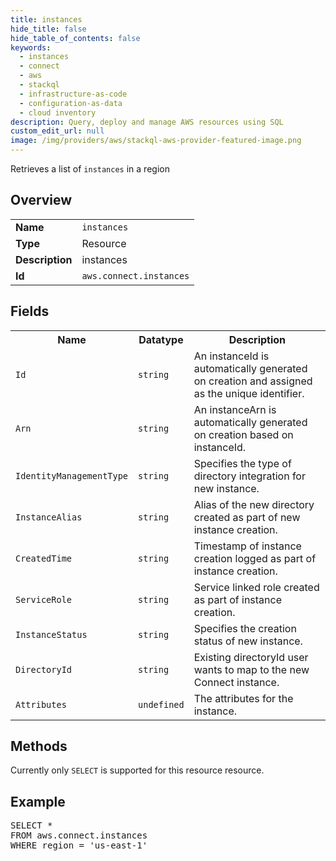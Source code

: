 ```yaml
---
title: instances
hide_title: false
hide_table_of_contents: false
keywords:
  - instances
  - connect
  - aws
  - stackql
  - infrastructure-as-code
  - configuration-as-data
  - cloud inventory
description: Query, deploy and manage AWS resources using SQL
custom_edit_url: null
image: /img/providers/aws/stackql-aws-provider-featured-image.png
---
```

Retrieves a list of <code>instances</code> in a region

## Overview
<table><tbody>
<tr><td><b>Name</b></td><td><code>instances</code></td></tr>
<tr><td><b>Type</b></td><td>Resource</td></tr>
<tr><td><b>Description</b></td><td>instances</td></tr>
<tr><td><b>Id</b></td><td><code>aws.connect.instances</code></td></tr>
</tbody></table>

## Fields
<table><tbody>
<tr><th>Name</th><th>Datatype</th><th>Description</th></tr>
<tr><td><code>Id</code></td><td><code>string</code></td><td>An instanceId is automatically generated on creation and assigned as the unique identifier.</td></tr>
<tr><td><code>Arn</code></td><td><code>string</code></td><td>An instanceArn is automatically generated on creation based on instanceId.</td></tr>
<tr><td><code>IdentityManagementType</code></td><td><code>string</code></td><td>Specifies the type of directory integration for new instance.</td></tr>
<tr><td><code>InstanceAlias</code></td><td><code>string</code></td><td>Alias of the new directory created as part of new instance creation.</td></tr>
<tr><td><code>CreatedTime</code></td><td><code>string</code></td><td>Timestamp of instance creation logged as part of instance creation.</td></tr>
<tr><td><code>ServiceRole</code></td><td><code>string</code></td><td>Service linked role created as part of instance creation.</td></tr>
<tr><td><code>InstanceStatus</code></td><td><code>string</code></td><td>Specifies the creation status of new instance.</td></tr>
<tr><td><code>DirectoryId</code></td><td><code>string</code></td><td>Existing directoryId user wants to map to the new Connect instance.</td></tr>
<tr><td><code>Attributes</code></td><td><code>undefined</code></td><td>The attributes for the instance.</td></tr>

</tbody></table>

## Methods
Currently only <code>SELECT</code> is supported for this resource resource.

## Example
<pre>
SELECT *<br/>FROM aws.connect.instances<br/>WHERE region = 'us-east-1'
</pre>
